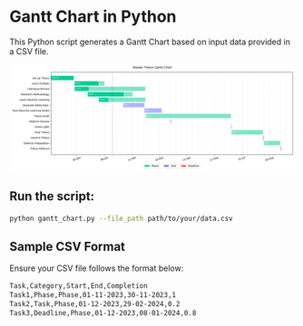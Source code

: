 # Gantt Chart in Python
This Python script generates a Gantt Chart based on input data provided in a CSV file.


![Gantt Chart](output/gantt_chart.png)

## Run the script:

```bash
python gantt_chart.py --file_path path/to/your/data.csv
```

## Sample CSV Format

Ensure your CSV file follows the format below:

```csv
Task,Category,Start,End,Completion
Task1,Phase,Phase,01-11-2023,30-11-2023,1
Task2,Task,Phase,01-12-2023,29-02-2024,0.2
Task3,Deadline,Phase,01-12-2023,08-01-2024,0.8
```
